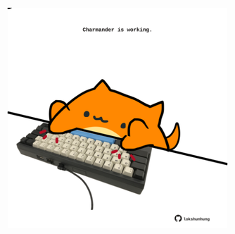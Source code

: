 <!-- built at 29/07/2023, 20:00:49 UTC -->
<p align="center">
  <img width="500" height="500" src="./ReadmeImage.svg">
</p>
